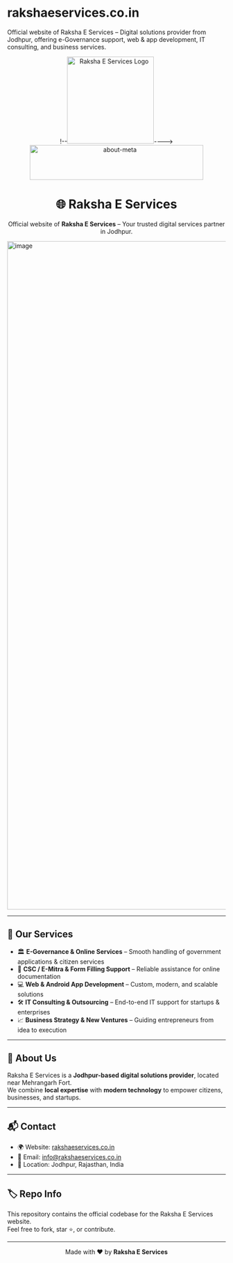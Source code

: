 # rakshaeservices.co.in
Official website of Raksha E Services – Digital solutions provider from Jodhpur, offering e-Governance support, web &amp; app development, IT consulting, and business services.

<p align="center">
  <!-- Replace with your logo -->
  !--<img src="assets/raksha-logo.png" alt="Raksha E Services Logo" width="200"/>---->
  <img width="400" height="80" alt="about-meta" src="https://github.com/user-attachments/assets/e02f9af2-b478-46f5-93d3-7c1e2beea221" />

</p>

<h1 align="center">🌐 Raksha E Services</h1>

<p align="center">
Official website of <b>Raksha E Services</b> – Your trusted digital services partner in Jodhpur.
</p>
<img width="1024" height="1536" alt="image" src="https://github.com/user-attachments/assets/d9c3d6b7-0c2f-43a5-bee7-0eef31a1ffa1" />

---

## 🚀 Our Services
- 🏛️ **E-Governance & Online Services** – Smooth handling of government applications & citizen services  
- 📄 **CSC / E-Mitra & Form Filling Support** – Reliable assistance for online documentation  
- 💻 **Web & Android App Development** – Custom, modern, and scalable solutions  
- 🛠️ **IT Consulting & Outsourcing** – End-to-end IT support for startups & enterprises  
- 📈 **Business Strategy & New Ventures** – Guiding entrepreneurs from idea to execution  

---

## 📍 About Us
Raksha E Services is a **Jodhpur-based digital solutions provider**, located near Mehrangarh Fort.  
We combine **local expertise** with **modern technology** to empower citizens, businesses, and startups.

---

## 📬 Contact
- 🌍 Website: [rakshaeservices.co.in](https://rakshaeservices.co.in)  
- 📧 Email: info@rakshaeservices.co.in  
- 📍 Location: Jodhpur, Rajasthan, India  

---

## 🏷️ Repo Info
This repository contains the official codebase for the Raksha E Services website.  
Feel free to fork, star ⭐, or contribute.

---

<p align="center">
Made with ❤️ by <b>Raksha E Services</b>
</p>

